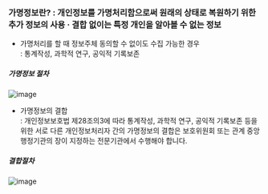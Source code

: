 ### 가명정보란? : 개인정보를 가명처리함으로써 원래의 상태로 복원하기 위한 추가 정보의 사용 · 결합 없이는 특정 개인을 알아볼 수 없는 정보

- 가명처리를 할 때 정보주체 동의할 수 없이도 수집 가능한 경우   
:  통계작성, 과학적 연구, 공익적 기록보존

##### 가명정보 절차
![image](https://user-images.githubusercontent.com/62640332/136657102-ad27658e-0b62-4b0c-a99c-092978502e49.png)



- 가명정보의 결합   
: 개인정보보호법 제28조의3에 따라 통계작성, 과학적 연구, 공익적 기록보존 등을 위한 서로 다른 개인정보처리자 간의 가명정보의 결합은 보호위원회 또는 관계 중앙행정기관의 장이 지정하는 전문기관에서 수행해야 합니다.

##### 결합절차
![image](https://user-images.githubusercontent.com/62640332/136657122-a2376675-5f14-4f0e-8561-51ea08a8db19.png)


